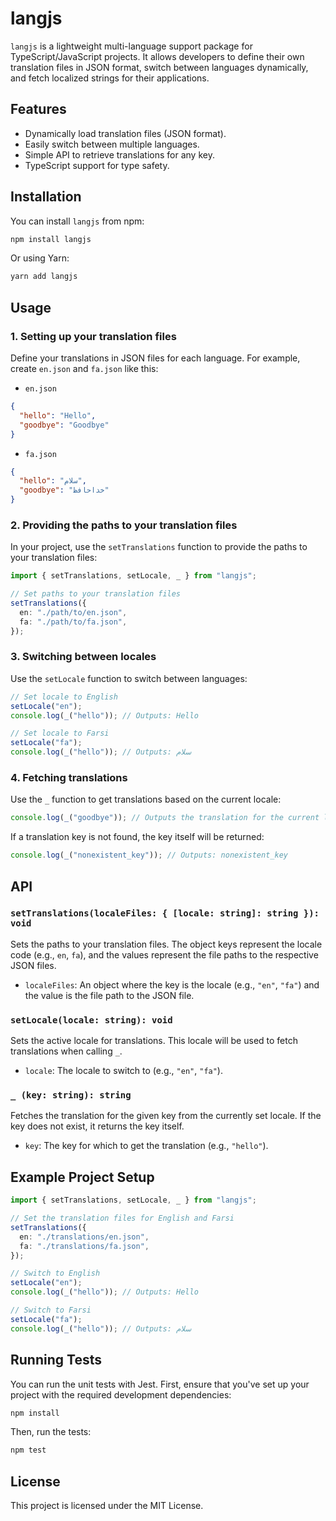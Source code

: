 # langjs

`langjs` is a lightweight multi-language support package for TypeScript/JavaScript projects. It allows developers to define their own translation files in JSON format, switch between languages dynamically, and fetch localized strings for their applications.

## Features

- Dynamically load translation files (JSON format).
- Easily switch between multiple languages.
- Simple API to retrieve translations for any key.
- TypeScript support for type safety.

## Installation

You can install `langjs` from npm:

```bash
npm install langjs
```

Or using Yarn:

```bash
yarn add langjs
```

## Usage

### 1. Setting up your translation files

Define your translations in JSON files for each language. For example, create `en.json` and `fa.json` like this:

- `en.json`

```json
{
  "hello": "Hello",
  "goodbye": "Goodbye"
}
```

- `fa.json`

```json
{
  "hello": "سلام",
  "goodbye": "خداحافظ"
}
```

### 2. Providing the paths to your translation files

In your project, use the `setTranslations` function to provide the paths to your translation files:

```ts
import { setTranslations, setLocale, _ } from "langjs";

// Set paths to your translation files
setTranslations({
  en: "./path/to/en.json",
  fa: "./path/to/fa.json",
});
```

### 3. Switching between locales

Use the `setLocale` function to switch between languages:

```ts
// Set locale to English
setLocale("en");
console.log(_("hello")); // Outputs: Hello

// Set locale to Farsi
setLocale("fa");
console.log(_("hello")); // Outputs: سلام
```

### 4. Fetching translations

Use the `_` function to get translations based on the current locale:

```ts
console.log(_("goodbye")); // Outputs the translation for the current locale
```

If a translation key is not found, the key itself will be returned:

```ts
console.log(_("nonexistent_key")); // Outputs: nonexistent_key
```

## API

### `setTranslations(localeFiles: { [locale: string]: string }): void`

Sets the paths to your translation files. The object keys represent the locale code (e.g., `en`, `fa`), and the values represent the file paths to the respective JSON files.

- `localeFiles`: An object where the key is the locale (e.g., `"en"`, `"fa"`) and the value is the file path to the JSON file.

### `setLocale(locale: string): void`

Sets the active locale for translations. This locale will be used to fetch translations when calling `_`.

- `locale`: The locale to switch to (e.g., `"en"`, `"fa"`).

### `_ (key: string): string`

Fetches the translation for the given key from the currently set locale. If the key does not exist, it returns the key itself.

- `key`: The key for which to get the translation (e.g., `"hello"`).

## Example Project Setup

```ts
import { setTranslations, setLocale, _ } from "langjs";

// Set the translation files for English and Farsi
setTranslations({
  en: "./translations/en.json",
  fa: "./translations/fa.json",
});

// Switch to English
setLocale("en");
console.log(_("hello")); // Outputs: Hello

// Switch to Farsi
setLocale("fa");
console.log(_("hello")); // Outputs: سلام
```

## Running Tests

You can run the unit tests with Jest. First, ensure that you've set up your project with the required development dependencies:

```bash
npm install
```

Then, run the tests:

```bash
npm test
```

## License

This project is licensed under the MIT License.

